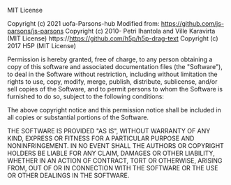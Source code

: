 MIT License

Copyright (c) 2021 uofa-Parsons-hub
Modified from:
https://github.com/js-parsons/js-parsons Copyright (c) 2010- Petri Ihantola and Ville Karavirta (MIT License)
https://https://github.com/h5p/h5p-drag-text Copyright (c) 2017 H5P (MIT License)

Permission is hereby granted, free of charge, to any person obtaining a copy of this software and associated documentation files (the "Software"), to deal in the Software without restriction, including without limitation the rights to use, copy, modify, merge, publish, distribute, sublicense, and/or sell copies of the Software, and to permit persons to whom the Software is furnished to do so, subject to the following conditions:

The above copyright notice and this permission notice shall be included in all copies or substantial portions of the Software.

THE SOFTWARE IS PROVIDED "AS IS", WITHOUT WARRANTY OF ANY KIND, EXPRESS OR FITNESS FOR A PARTICULAR PURPOSE AND NONINFRINGEMENT. IN NO EVENT SHALL THE AUTHORS OR COPYRIGHT HOLDERS BE LIABLE FOR ANY CLAIM, DAMAGES OR OTHER LIABILITY, WHETHER IN AN ACTION OF CONTRACT, TORT OR OTHERWISE, ARISING FROM, OUT OF OR IN CONNECTION WITH THE SOFTWARE OR THE USE OR OTHER DEALINGS IN THE SOFTWARE.